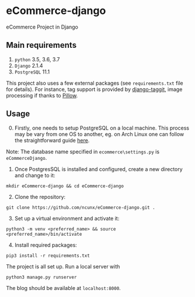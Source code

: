 # eCommerce-django
eCommerce Project in Django


Main requirements
------------

1. `python` 3.5, 3.6, 3.7
2. `Django` 2.1.4
3. `PostgreSQL` 11.1

This project also uses a few external packages (see `requirements.txt` file for details).
For instance, tag support is provided by [django-taggit](https://github.com/alex/django-taggit),
image processing if thanks to [Pillow](https://github.com/python-pillow/Pillow).

Usage
-----

0. Firstly, one needs to setup PostgreSQL on a local machine. This process may be vary from one OS to another, eg. on Arch Linux one can follow the straightforward guide [here](https://wiki.archlinux.org/index.php/PostgreSQL).

Note: The database name specified in `ecommerce\settings.py` is `eCommerceDjango`.

1. Once PostgresSQL is installed and configured, create a new directory and change to it:

`mkdir eCommerce-django && cd eCommerce-django`

2. Clone the repository:

`git clone https://github.com/ncunx/eCommerce-django.git .`

3. Set up a virtual environment and activate it:

`python3 -m venv <preferred_name> && source <preferred_name>/bin/activate`

4. Install required packages:

`pip3 install -r requirements.txt`

The project is all set up. Run a local server with

`python3 manage.py runserver`

The blog should be available at `localhost:8000`.
